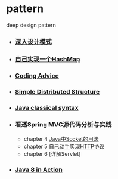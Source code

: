 # pattern
deep design pattern

- ### [深入设计模式](https://github.com/Zychaowill/pattern/tree/master/src/com/jangz/pattern)

- ### [自己实现一个HashMap](https://github.com/Zychaowill/pattern/tree/master/src/com/jangz/structure/map)

- ### [Coding Advice](https://github.com/Zychaowill/pattern/tree/master/src/com/jangz/adviceoof)

- ### [Simple Distributed Structure](https://github.com/Zychaowill/pattern/tree/master/src/com/jangz/distribution)

- ### [Java classical syntax](https://github.com/Zychaowill/pattern/tree/master/src/com/jangz/syntax)

- ### 看透Spring MVC源代码分析与实践
	- chapter 4 [Java中Socket的用法](https://github.com/Zychaowill/pattern/tree/master/src/com/jangz/deepinspringmvc/socket)
	- chapter 5 [自己动手实现HTTP协议](https://github.com/Zychaowill/pattern/tree/master/src/com/jangz/deepinspringmvc/http)
	- chapter 6 [详解Servlet]

- ### [Java 8 in Action](https://github.com/Zychaowill/pattern/tree/master/src/com/jangz/syntax/newfeature)